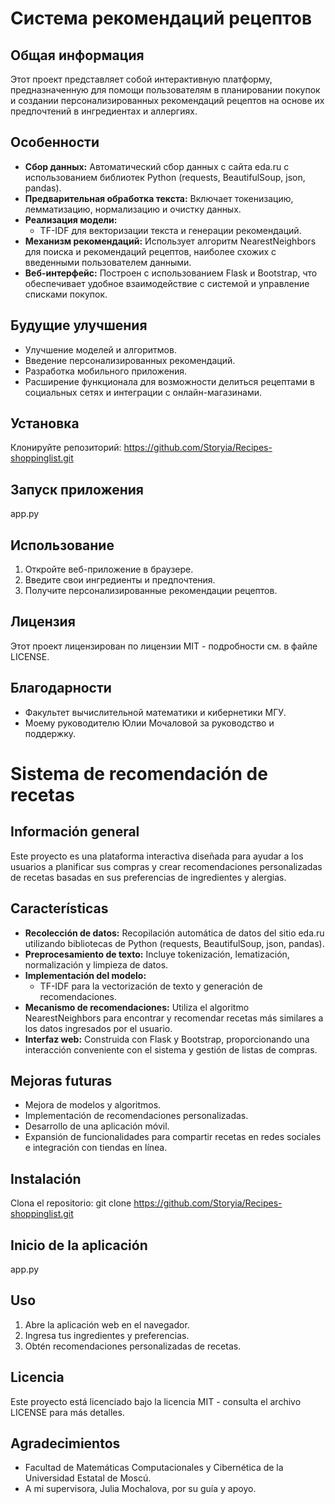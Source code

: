 # Система рекомендаций рецептов

## Общая информация

Этот проект представляет собой интерактивную платформу, предназначенную для помощи пользователям в планировании покупок и создании персонализированных рекомендаций рецептов на основе их предпочтений в ингредиентах и аллергиях.

## Особенности

- **Сбор данных:** Автоматический сбор данных с сайта eda.ru с использованием библиотек Python (requests, BeautifulSoup, json, pandas).
- **Предварительная обработка текста:** Включает токенизацию, лемматизацию, нормализацию и очистку данных.
- **Реализация модели:**
  - TF-IDF для векторизации текста и генерации рекомендаций.
- **Механизм рекомендаций:** Использует алгоритм NearestNeighbors для поиска и рекомендаций рецептов, наиболее схожих с введенными пользователем данными.
- **Веб-интерфейс:** Построен с использованием Flask и Bootstrap, что обеспечивает удобное взаимодействие с системой и управление списками покупок.

## Будущие улучшения

- Улучшение моделей и алгоритмов.
- Введение персонализированных рекомендаций.
- Разработка мобильного приложения.
- Расширение функционала для возможности делиться рецептами в социальных сетях и интеграции с онлайн-магазинами.

## Установка

Клонируйте репозиторий:
https://github.com/Storyia/Recipes-shoppinglist.git

## Запуск приложения

app.py

## Использование

1. Откройте веб-приложение в браузере.
2. Введите свои ингредиенты и предпочтения.
3. Получите персонализированные рекомендации рецептов.

## Лицензия

Этот проект лицензирован по лицензии MIT - подробности см. в файле LICENSE.

## Благодарности

- Факультет вычислительной математики и кибернетики МГУ.
- Моему руководителю Юлии Мочаловой за руководство и поддержку.




# Sistema de recomendación de recetas

## Información general

Este proyecto es una plataforma interactiva diseñada para ayudar a los usuarios a planificar sus compras y crear recomendaciones personalizadas de recetas basadas en sus preferencias de ingredientes y alergias.

## Características

- **Recolección de datos:** Recopilación automática de datos del sitio eda.ru utilizando bibliotecas de Python (requests, BeautifulSoup, json, pandas).
- **Preprocesamiento de texto:** Incluye tokenización, lematización, normalización y limpieza de datos.
- **Implementación del modelo:**
  - TF-IDF para la vectorización de texto y generación de recomendaciones.
- **Mecanismo de recomendaciones:** Utiliza el algoritmo NearestNeighbors para encontrar y recomendar recetas más similares a los datos ingresados por el usuario.
- **Interfaz web:** Construida con Flask y Bootstrap, proporcionando una interacción conveniente con el sistema y gestión de listas de compras.

## Mejoras futuras

- Mejora de modelos y algoritmos.
- Implementación de recomendaciones personalizadas.
- Desarrollo de una aplicación móvil.
- Expansión de funcionalidades para compartir recetas en redes sociales e integración con tiendas en línea.

## Instalación

Clona el repositorio:
   git clone https://github.com/Storyia/Recipes-shoppinglist.git


## Inicio de la aplicación
app.py

## Uso

1. Abre la aplicación web en el navegador.
2. Ingresa tus ingredientes y preferencias.
3. Obtén recomendaciones personalizadas de recetas.

## Licencia

Este proyecto está licenciado bajo la licencia MIT - consulta el archivo LICENSE para más detalles.

## Agradecimientos

- Facultad de Matemáticas Computacionales y Cibernética de la Universidad Estatal de Moscú.
- A mi supervisora, Julia Mochalova, por su guía y apoyo.

